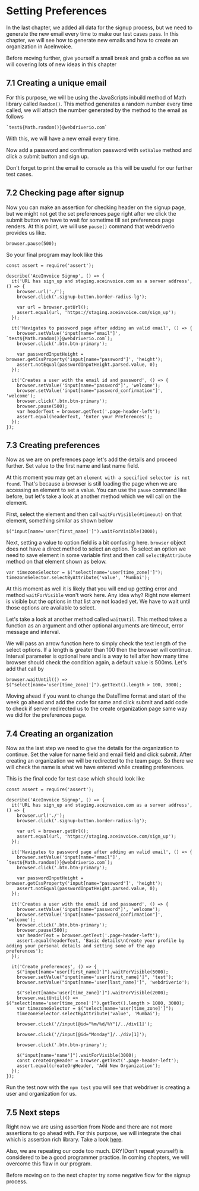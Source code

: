 # Setting Preferences

In the last chapter, we added all data for the signup process, but we need to generate the new email every time to make our test cases pass. In this chapter, we will see how to generate new emails and how to create an organization in AceInvoice.

Before moving further, give yourself a small break and grab a coffee as we will covering lots of new ideas in this chapter

## 7.1 Creating a unique email

For this purpose, we will be using the JavaScripts inbuild method of Math library called `Random()`. This method generates a random number every time called, we will attach the number generated by the method to the email as follows

```
`test${Math.random()}@webdriverio.com`
```

With this, we will have a new email every time.

Now add a password and confirmation password with `setValue` method and click a submit button and sign up.

Don't forget to print the email to console as this will be useful for our further test cases.

## 7.2 Checking page after signup

Now you can make an assertion for checking header on the signup page, but we might not get the set preferences page right after we click the submit button we have to wait for sometime till set preferences page renders.
At this point, we will use `pause()` command that webdriverio provides us like.

```
browser.pause(500);
```

So your final program may look like this

```
const assert = require('assert');

describe('AceInvoice Signup', () => {
  it('URL has sign_up and staging.aceinvoice.com as a server address', () => {
    browser.url('./');
    browser.click('.signup-button.border-radius-lg');

    var url = browser.getUrl();
    assert.equal(url, 'https://staging.aceinvoice.com/sign_up');
  });

  it('Navigates to password page after adding an valid email', () => {
    browser.setValue('input[name="email"]', `test${Math.random()}@webdriverio.com`);
    browser.click('.btn.btn-primary');

    var passwordInputHeight = browser.getCssProperty('input[name="password"]', 'height');
    assert.notEqual(passwordInputHeight.parsed.value, 0);
  });

  it('Creates a user with the email id and password', () => {
    browser.setValue('input[name="password"]', 'welcome');
    browser.setValue('input[name="password_confirmation"]', 'welcome');
    browser.click('.btn.btn-primary');
    browser.pause(500);
    var headerText = browser.getText('.page-header-left');
    assert.equal(headerText, 'Enter your Preferences');
  });
});
```

## 7.3 Creating preferences

Now as we are on preferences page let's add the details and proceed further. Set value to the first name and last name field.

At this moment you may get an `element with a specified selector is not found`. That's because a browser is still loading the page when we are accessing an element to set a value. You can use the `pause` command like before, but let's take a look at another method which we will call on the element.

First, select the element and then call `waitForVisible(#timeout)` on that element, something similar as shown below

```
$("input[name='user[first_name]']").waitForVisible(3000);
```

Next, setting a value to option field is a bit confusing here. `browser` object does not have a direct method to select an option. To select an option we need to save element in some variable first and then call `selectByAttribute` method on that element shown as below.

```
var timezoneSelector = $("select[name='user[time_zone]']");
timezoneSelector.selectByAttribute('value', 'Mumbai');
```

At this moment as well it is likely that you will end up getting error and method `waitForVisible` won't work here. Any idea why? Right now element is visible but the options in that list are not loaded yet. We have to wait until those options are available to select.

Let's take a look at another method called `waitUntil`. This method takes a function as an argument and other optional arguments are timeout, error message and interval.

We will pass an arrow function here to simply check the text length of the select options. If a length is greater than 100 then the browser will continue. Interval parameter is optional here and is a way to tell after how many time browser should check the condition again, a default value is 500ms. Let's add that call by

```
browser.waitUntil(() => $("select[name='user[time_zone]']").getText().length > 100, 3000);
```

Moving ahead if you want to change the DateTime format and start of the week go ahead and add the code for same and click submit and add code to check if server redirected us to the create organization page same way we did for the preferences page.

## 7.4 Creating an organization

Now as the last step we need to give the details for the organization to continue. Set the value for name field and email field and click submit. After creating an organization we will be redirected to the team page. So there we will check the name is what we have entered while creating preferences.

This is the final code for test case which should look like

```
const assert = require('assert');

describe('AceInvoice Signup', () => {
  it('URL has sign_up and staging.aceinvoice.com as a server address', () => {
    browser.url('./');
    browser.click('.signup-button.border-radius-lg');

    var url = browser.getUrl();
    assert.equal(url, 'https://staging.aceinvoice.com/sign_up');
  });

  it('Navigates to password page after adding an valid email', () => {
    browser.setValue('input[name="email"]', `test${Math.random()}@webdriverio.com`);
    browser.click('.btn.btn-primary');

    var passwordInputHeight = browser.getCssProperty('input[name="password"]', 'height');
    assert.notEqual(passwordInputHeight.parsed.value, 0);
  });

  it('Creates a user with the email id and password', () => {
    browser.setValue('input[name="password"]', 'welcome');
    browser.setValue('input[name="password_confirmation"]', 'welcome');
    browser.click('.btn.btn-primary');
    browser.pause(500);
    var headerText = browser.getText('.page-header-left');
    assert.equal(headerText, 'Basic details\nCreate your profile by adding your personal details and setting some of the app preferences');
  });

  it('Create preferences', () => {
    $("input[name='user[first_name]']").waitForVisible(5000);
    browser.setValue("input[name='user[first_name]']", 'test');
    browser.setValue("input[name='user[last_name]']", 'webdriverio');

    $("select[name='user[time_zone]']").waitForVisible(2000);
    browser.waitUntil(() => $("select[name='user[time_zone]']").getText().length > 1000, 3000);
    var timezoneSelector = $("select[name='user[time_zone]']");
    timezoneSelector.selectByAttribute('value', 'Mumbai');

    browser.click('//input[@id="%m/%d/%Y"]/../div[1]');

    browser.click('//input[@id="Monday"]/../div[1]');

    browser.click('.btn.btn-primary');

    $("input[name='name']").waitForVisible(3000);
    const createOrgHeader = browser.getText('.page-header-left');
    assert.equal(createOrgHeader, 'Add New Organization');
  });
});
```

Run the test now with the `npm test` you will see that webdriver is creating a user and organization for us.

## 7.5 Next steps

Right now we are using assertion from Node and there are not more assertions to go ahead with. For this purpose, we will integrate the chai which is assertion rich library. Take a look [here](https://www.chaijs.com/).

Also, we are repeating our code too much. DRY(Don't repeat yourself) is considered to be a good programmer practice. In coming chapters, we will overcome this flaw in our program.

Before moving on to the next chapter try some negative flow for the signup process.
